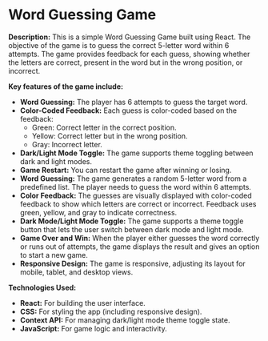 # Word Guessing Game  
**Description:** This is a simple Word Guessing Game built using React. The objective of the game is to guess the correct 5-letter word within 6 attempts. The game provides feedback for each guess, showing whether the letters are correct, present in the word but in the wrong position, or incorrect.  

**Key features of the game include:**  
- **Word Guessing:** The player has 6 attempts to guess the target word.  
- **Color-Coded Feedback:** Each guess is color-coded based on the feedback:  
  - Green: Correct letter in the correct position.  
  - Yellow: Correct letter but in the wrong position.  
  - Gray: Incorrect letter.  
- **Dark/Light Mode Toggle:** The game supports theme toggling between dark and light modes.  
- **Game Restart:** You can restart the game after winning or losing.  
- **Word Guessing:** The game generates a random 5-letter word from a predefined list. The player needs to guess the word within 6 attempts.  
- **Color Feedback:** The guesses are visually displayed with color-coded feedback to show which letters are correct or incorrect. Feedback uses green, yellow, and gray to indicate correctness.  
- **Dark Mode/Light Mode Toggle:** The game supports a theme toggle button that lets the user switch between dark mode and light mode.  
- **Game Over and Win:** When the player either guesses the word correctly or runs out of attempts, the game displays the result and gives an option to start a new game.  
- **Responsive Design:** The game is responsive, adjusting its layout for mobile, tablet, and desktop views.  

**Technologies Used:**  
- **React:** For building the user interface.  
- **CSS:** For styling the app (including responsive design).  
- **Context API:** For managing dark/light mode theme toggle state.  
- **JavaScript:** For game logic and interactivity.
